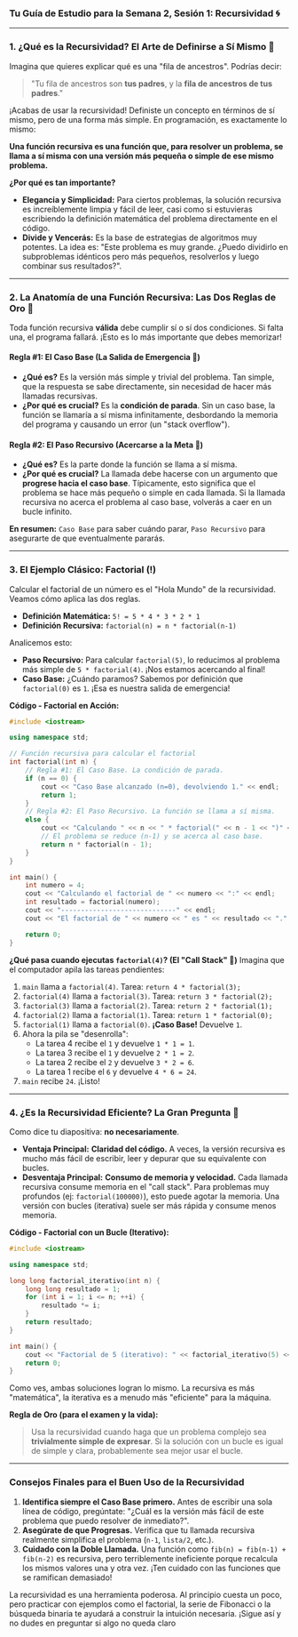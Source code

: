 ### **Tu Guía de Estudio para la Semana 2, Sesión 1: Recursividad 🌀**

---

### **1. ¿Qué es la Recursividad? El Arte de Definirse a Sí Mismo 🤔**

Imagina que quieres explicar qué es una "fila de ancestros". Podrías decir:
> "Tu fila de ancestros son **tus padres**, y la **fila de ancestros de tus padres**."

¡Acabas de usar la recursividad! Definiste un concepto en términos de sí mismo, pero de una forma más simple. En programación, es exactamente lo mismo:

**Una función recursiva es una función que, para resolver un problema, se llama a sí misma con una versión más pequeña o simple de ese mismo problema.**

**¿Por qué es tan importante?**
*   **Elegancia y Simplicidad:** Para ciertos problemas, la solución recursiva es increíblemente limpia y fácil de leer, casi como si estuvieras escribiendo la definición matemática del problema directamente en el código.
*   **Divide y Vencerás:** Es la base de estrategias de algoritmos muy potentes. La idea es: "Este problema es muy grande. ¿Puedo dividirlo en subproblemas idénticos pero más pequeños, resolverlos y luego combinar sus resultados?".

---

### **2. La Anatomía de una Función Recursiva: Las Dos Reglas de Oro 📜**

Toda función recursiva **válida** debe cumplir sí o sí dos condiciones. Si falta una, el programa fallará. ¡Esto es lo más importante que debes memorizar!

#### **Regla #1: El Caso Base (La Salida de Emergencia 🛑)**

*   **¿Qué es?** Es la versión más simple y trivial del problema. Tan simple, que la respuesta se sabe directamente, sin necesidad de hacer más llamadas recursivas.
*   **¿Por qué es crucial?** Es la **condición de parada**. Sin un caso base, la función se llamaría a sí misma infinitamente, desbordando la memoria del programa y causando un error (un "stack overflow").

#### **Regla #2: El Paso Recursivo (Acercarse a la Meta 🤏)**

*   **¿Qué es?** Es la parte donde la función se llama a sí misma.
*   **¿Por qué es crucial?** La llamada debe hacerse con un argumento que **progrese hacia el caso base**. Típicamente, esto significa que el problema se hace más pequeño o simple en cada llamada. Si la llamada recursiva no acerca el problema al caso base, volverás a caer en un bucle infinito.

**En resumen:** `Caso Base` para saber cuándo parar, `Paso Recursivo` para asegurarte de que eventualmente pararás.

---

### **3. El Ejemplo Clásico: Factorial (!)**

Calcular el factorial de un número es el "Hola Mundo" de la recursividad. Veamos cómo aplica las dos reglas.

*   **Definición Matemática:** `5! = 5 * 4 * 3 * 2 * 1`
*   **Definición Recursiva:** `factorial(n) = n * factorial(n-1)`

Analicemos esto:
*   **Paso Recursivo:** Para calcular `factorial(5)`, lo reducimos al problema más simple de `5 * factorial(4)`. ¡Nos estamos acercando al final!
*   **Caso Base:** ¿Cuándo paramos? Sabemos por definición que `factorial(0)` es `1`. ¡Esa es nuestra salida de emergencia!

**Código - Factorial en Acción:**

```cpp
#include <iostream>

using namespace std;

// Función recursiva para calcular el factorial
int factorial(int n) {
    // Regla #1: El Caso Base. La condición de parada.
    if (n == 0) {
        cout << "Caso Base alcanzado (n=0), devolviendo 1." << endl;
        return 1;
    }
    // Regla #2: El Paso Recursivo. La función se llama a sí misma.
    else {
        cout << "Calculando " << n << " * factorial(" << n - 1 << ")" << endl;
        // El problema se reduce (n-1) y se acerca al caso base.
        return n * factorial(n - 1);
    }
}

int main() {
    int numero = 4;
    cout << "Calculando el factorial de " << numero << ":" << endl;
    int resultado = factorial(numero);
    cout << "-----------------------------" << endl;
    cout << "El factorial de " << numero << " es " << resultado << "." << endl;

    return 0;
}
```
**¿Qué pasa cuando ejecutas `factorial(4)`? (El "Call Stack" 🧠)**
Imagina que el computador apila las tareas pendientes:
1.  `main` llama a `factorial(4)`. Tarea: `return 4 * factorial(3);`
2.  `factorial(4)` llama a `factorial(3)`. Tarea: `return 3 * factorial(2);`
3.  `factorial(3)` llama a `factorial(2)`. Tarea: `return 2 * factorial(1);`
4.  `factorial(2)` llama a `factorial(1)`. Tarea: `return 1 * factorial(0);`
5.  `factorial(1)` llama a `factorial(0)`. **¡Caso Base!** Devuelve `1`.
6.  Ahora la pila se "desenrolla":
    *   La tarea 4 recibe el `1` y devuelve `1 * 1 = 1`.
    *   La tarea 3 recibe el `1` y devuelve `2 * 1 = 2`.
    *   La tarea 2 recibe el `2` y devuelve `3 * 2 = 6`.
    *   La tarea 1 recibe el `6` y devuelve `4 * 6 = 24`.
7.  `main` recibe `24`. ¡Listo!

---

### **4. ¿Es la Recursividad Eficiente? La Gran Pregunta 🤔**

Como dice tu diapositiva: **no necesariamente**.

*   **Ventaja Principal:** **Claridad del código.** A veces, la versión recursiva es mucho más fácil de escribir, leer y depurar que su equivalente con bucles.
*   **Desventaja Principal:** **Consumo de memoria y velocidad.** Cada llamada recursiva consume memoria en el "call stack". Para problemas muy profundos (ej: `factorial(100000)`), esto puede agotar la memoria. Una versión con bucles (iterativa) suele ser más rápida y consume menos memoria.

**Código - Factorial con un Bucle (Iterativo):**

```cpp
#include <iostream>

using namespace std;

long long factorial_iterativo(int n) {
    long long resultado = 1;
    for (int i = 1; i <= n; ++i) {
        resultado *= i;
    }
    return resultado;
}

int main() {
    cout << "Factorial de 5 (iterativo): " << factorial_iterativo(5) << endl; // Devuelve 120
    return 0;
}
```
Como ves, ambas soluciones logran lo mismo. La recursiva es más "matemática", la iterativa es a menudo más "eficiente" para la máquina.

**Regla de Oro (para el examen y la vida):**
> Usa la recursividad cuando haga que un problema complejo sea **trivialmente simple de expresar**. Si la solución con un bucle es igual de simple y clara, probablemente sea mejor usar el bucle.

---

### **Consejos Finales para el Buen Uso de la Recursividad**

1.  **Identifica siempre el Caso Base primero.** Antes de escribir una sola línea de código, pregúntate: "¿Cuál es la versión más fácil de este problema que puedo resolver de inmediato?".
2.  **Asegúrate de que Progresas.** Verifica que tu llamada recursiva realmente simplifica el problema (`n-1`, `lista/2`, etc.).
3.  **Cuidado con la Doble Llamada.** Una función como `fib(n) = fib(n-1) + fib(n-2)` es recursiva, pero terriblemente ineficiente porque recalcula los mismos valores una y otra vez. ¡Ten cuidado con las funciones que se ramifican demasiado!

La recursividad es una herramienta poderosa. Al principio cuesta un poco, pero practicar con ejemplos como el factorial, la serie de Fibonacci o la búsqueda binaria te ayudará a construir la intuición necesaria. ¡Sigue así y no dudes en preguntar si algo no queda claro